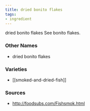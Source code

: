 ```yaml
---
title: dried bonito flakes
tags:
- ingredient
---
```

dried bonito flakes See bonito flakes.

### Other Names

* dried bonito flakes

### Varieties

* [[smoked-and-dried-fish]]

### Sources
* http://foodsubs.com/Fishsmok.html
